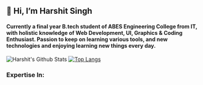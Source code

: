 ## 👋 Hi, I’m Harshit Singh

#### Currently a final year B.tech student of ABES Engineering College from IT, with holistic knowledge of Web Development, UI, Graphics & Coding Enthusiast. Passion to keep on learning various tools, and new technologies and enjoying learning new things every day.

<!-------Stats-------> 
 <p float = "left">
  
![Harshit's Github Stats](https://github-readme-stats.vercel.app/api?username=harshit2490&show_icons=true)
[![Top Langs](https://github-readme-stats.vercel.app/api/top-langs/?username=harshit2490&layout=compact)](https://github.com/harshit2490/github-readme-stats)

</p>

### Expertise In:
<!--
<img src = 'https://i.pinimg.com/564x/2d/29/4d/2d294d0612a1a14776f872a7b07c05ec.jpg' alt='' width="40" height="40">&#160;&#160;
<br>

<ul>
<li/> C++, Python
<li/> HTML, CSS, JS, React.js
<li/> Firebase, Postman, MongoDB
<li/> Github, Linux
<li/> Android Studio (Basic)
<li/> Figma, Sketch
<li/> Illustartor, Photoshop
<li/> Filmora, After Effect
<li/> FL Studio, Synthesia(Piano)
</ul>
-->

<!------Contacts-------> 
<!-- 
### 📫 Reach Me ...
<p align = "left"> 
  <a href = "https://www.linkedin.com/in/harshit2490/"><img src = "https://upload.wikimedia.org/wikipedia/commons/thumb/c/ca/LinkedIn_logo_initials.png/640px-LinkedIn_logo_initials.png" width="4%"></a>&#160;&#160;
  <a href = "https://www.twitter.com/carinoharshit/"><img src = "https://help.twitter.com/content/dam/help-twitter/brand/logo.png" width = "5%"> </a>&#160;&#160;
  <a href = "https://www.instagram.com/carinoharshit/"><img src = "https://assets.stickpng.com/images/580b57fcd9996e24bc43c521.png" width = "4%"></a>&#160;&#160;
  <a href = "https://www.youtube.com/c/FLIXMIDI"><img src = "https://image.similarpng.com/very-thumbnail/2020/07/Youtube-logo-with--new-style-on-transparent-background-PNG.png" width = "5%"> </a>&#160;&#160;
</p>
-->
